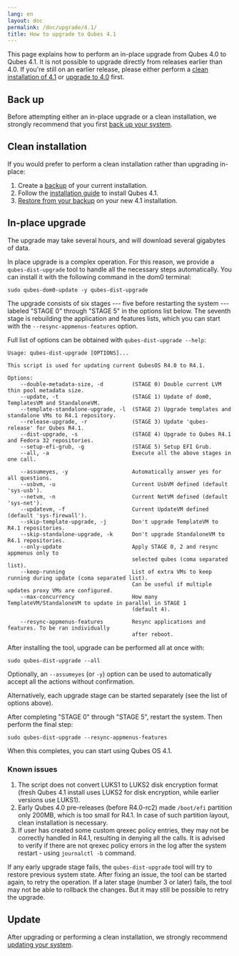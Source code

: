 ```yaml
---
lang: en
layout: doc
permalink: /doc/upgrade/4.1/
title: How to upgrade to Qubes 4.1
---
```


This page explains how to perform an in-place upgrade from Qubes 4.0 to Qubes
4.1. It is not possible to upgrade directly from releases earlier than 4.0. If
you're still on an earlier release, please either perform a [clean installation
of 4.1](#clean-installation) or [upgrade to 4.0](/doc/upgrade/4.0/) first.

## Back up

Before attempting either an in-place upgrade or a clean installation, we
strongly recommend that you first [back up your
system](/doc/how-to-back-up-restore-and-migrate/).

## Clean installation

If you would prefer to perform a clean installation rather than upgrading
in-place:

1. Create a
   [backup](/doc/how-to-back-up-restore-and-migrate/#creating-a-backup) of your
   current installation.
2. Follow the [installation guide](/doc/installation-guide/) to install Qubes
   4.1.
3. [Restore from your
   backup](/doc/how-to-back-up-restore-and-migrate/#restoring-from-a-backup) on
   your new 4.1 installation.

## In-place upgrade

The upgrade may take several hours, and will download several gigabytes of
data.

In place upgrade is a complex operation. For this reason, we provide a
`qubes-dist-upgrade` tool to handle all the necessary steps automatically. You
can install it with the following command in the dom0 terminal:

    sudo qubes-dom0-update -y qubes-dist-upgrade

The upgrade consists of six stages --- five before restarting the system ---
labeled "STAGE 0" through "STAGE 5" in the options list below. The seventh stage
is rebuilding the application and features lists, which you can start with the
`--resync-appmenus-features` option.

Full list of options can be obtained with `qubes-dist-upgrade --help`:

    Usage: qubes-dist-upgrade [OPTIONS]...

    This script is used for updating current QubesOS R4.0 to R4.1.

    Options:
        --double-metadata-size, -d         (STAGE 0) Double current LVM thin pool metadata size.
        --update, -t                       (STAGE 1) Update of dom0, TemplatesVM and StandaloneVM.
        --template-standalone-upgrade, -l  (STAGE 2) Upgrade templates and standalone VMs to R4.1 repository.
        --release-upgrade, -r              (STAGE 3) Update 'qubes-release' for Qubes R4.1.
        --dist-upgrade, -s                 (STAGE 4) Upgrade to Qubes R4.1 and Fedora 32 repositories.
        --setup-efi-grub, -g               (STAGE 5) Setup EFI Grub.
        --all, -a                          Execute all the above stages in one call.

        --assumeyes, -y                    Automatically answer yes for all questions.
        --usbvm, -u                        Current UsbVM defined (default 'sys-usb').
        --netvm, -n                        Current NetVM defined (default 'sys-net').
        --updatevm, -f                     Current UpdateVM defined (default 'sys-firewall').
        --skip-template-upgrade, -j        Don't upgrade TemplateVM to R4.1 repositories.
        --skip-standalone-upgrade, -k      Don't upgrade StandaloneVM to R4.1 repositories.
        --only-update                      Apply STAGE 0, 2 and resync appmenus only to
                                           selected qubes (coma separated list).
        --keep-running                     List of extra VMs to keep running during update (coma separated list).
                                           Can be useful if multiple updates proxy VMs are configured.
        --max-concurrency                  How many TemplateVM/StandaloneVM to update in parallel in STAGE 1
                                           (default 4).

        --resync-appmenus-features         Resync applications and features. To be ran individually
                                           after reboot.

After installing the tool, upgrade can be performed all at once with:

    sudo qubes-dist-upgrade --all

Optionally, an `--assumeyes` (or `-y`) option can be used to automatically
accept all the actions without confirmation.

Alternatively, each upgrade stage can be started separately (see the list of
options above).

After completing "STAGE 0" through "STAGE 5", restart the system. Then perform
the final step:

    sudo qubes-dist-upgrade --resync-appmenus-features

When this completes, you can start using Qubes OS 4.1.

### Known issues

1. The script does not convert LUKS1 to LUKS2 disk encryption format (fresh
   Qubes 4.1 install uses LUKS2 for disk encryption, while earlier versions use
   LUKS1).
2. Early Qubes 4.0 pre-releases (before R4.0-rc2) made `/boot/efi` partition
   only 200MB, which is too small for R4.1. In case of such partition layout,
   clean installation is necessary.
3. If user has created some custom qrexec policy entries, they may not be
   correctly handled in R4.1, resulting in denying all the calls. It is advised
   to verify if there are not qrexec policy errors in the log after the system
   restart - using `journalctl -b` command.

If any early upgrade stage fails, the `qubes-dist-upgrade` tool will try to
restore previous system state. After fixing an issue, the tool can be started
again, to retry the operation. If a later stage (number 3 or later) fails, the
tool may not be able to rollback the changes. But it may still be possible to
retry the upgrade.

## Update

After upgrading or performing a clean installation, we strongly recommend
[updating your system](/doc/how-to-update/).
